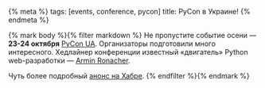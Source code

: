 {% meta %}
   tags: [events, conference, pycon]
   title: PyCon в Украине!
{% endmeta %}

{% mark body %}{% filter markdown %}
Не пропустите событие осени — **23-24 октября** [PyCon UA](http://ua.pycon.org). Организаторы подготовили много
интересного. Хедлайнер конференции известный «двигатель» Python
web-разработки — [Armin Ronacher](http://lucumr.pocoo.org/).

Чуть более подробный [анонс на Хабре](http://habrahabr.ru/blogs/python/103551/).
{% endfilter %}{% endmark %}
